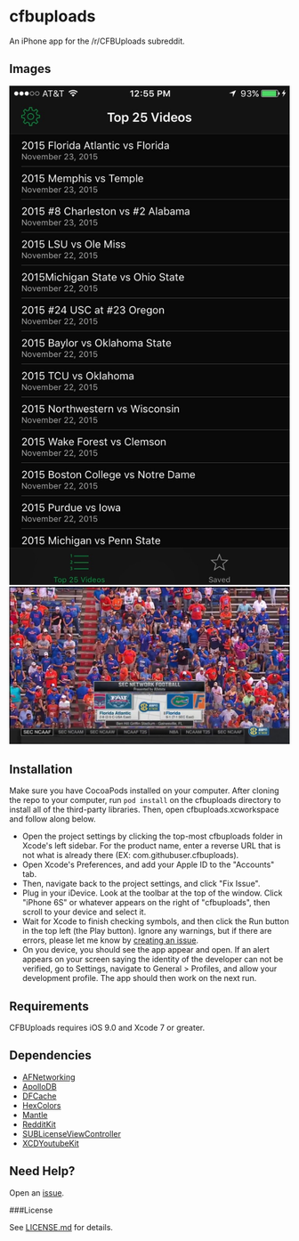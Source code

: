 # cfbuploads
An iPhone app for the /r/CFBUploads subreddit.

## Images 

![Screenshot 1](https://raw.githubusercontent.com/akeaswaran/cfbuploads/master/Screenshots/screenshot_1.jpg)
![Screenshot 2](https://github.com/akeaswaran/cfbuploads/blob/master/Screenshots/screenshot_2.jpg)

## Installation

Make sure you have CocoaPods installed on your computer. After cloning the repo to your computer, run `pod install` on the cfbuploads directory to install all of the third-party libraries. Then, open cfbuploads.xcworkspace and follow along below.

* Open the project settings by clicking the top-most cfbuploads folder in Xcode's left sidebar. For the product name, enter a reverse URL that is not what is already there (EX: com.githubuser.cfbuploads).
* Open Xcode's Preferences, and add your Apple ID to the "Accounts" tab.
* Then, navigate back to the project settings, and click "Fix Issue".
* Plug in your iDevice. Look at the toolbar at the top of the window. Click "iPhone 6S" or whatever appears on the right of "cfbuploads", then scroll to your device and select it.
* Wait for Xcode to finish checking symbols, and then click the Run button in the top left (the Play button). Ignore any warnings, but if there are errors, please let me know by [creating an issue](https://github.com/akeaswaran/cfbuploads/issues/new).
* On you device, you should see the app appear and open. If an alert appears on your screen saying the identity of the developer can not be verified, go to Settings, navigate to General > Profiles, and allow your development profile. The app should then work on the next run.

## Requirements

CFBUploads requires iOS 9.0 and Xcode 7 or greater.

## Dependencies

* [AFNetworking](https://github.com/AFNetworking/AFNetworking)
* [ApolloDB](https://github.com/jchomali/ApolloDB)
* [DFCache](https://github.com/kean/DFCache)
* [HexColors](https://github.com/mRs-/HexColors)
* [Mantle](https://github.com/github/Mantle)
* [RedditKit](https://github.com/samsymons/RedditKit)
* [SUBLicenseViewController](https://github.com/insanj/SUBLicenseViewController)
* [XCDYoutubeKit](https://github.com/0xced/XCDYouTubeKit)

## Need Help?

Open an [issue](https://github.com/akeaswaran/cfbuploads/issues/new).

###License

See [LICENSE.md](https://github.com/akeaswaran/cfbuploads/blob/master/LICENSE.md) for details. 

